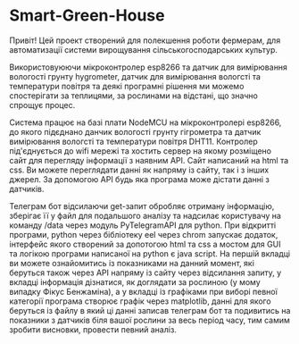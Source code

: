 # Smart-Green-House
Привіт! Цей проект створений для полекшення роботи фермерам, для автоматизації системи вирощування сільськогосподарських культур. 

Використовуюючи мікроконтролер esp8266 та датчик для вимірювання вологості грунту hygrometer, датчик для вимірювання вологсті та температури повітря та деякі програмні рішення ми можемо спостерігати за теплицями, за рослинами на відстані, що значно спрощує процес.

Система працює на базі плати NodeMCU на мікроконтролері esp8266, до якого підєднано данчик вологості грунту гігрометра та датчик вимірювання вологсті та температури повітря DHT11. Контролер під'єднується до wifi мережі та хостить сервер на якому розміщено сайт для перегляду інформації з наявним API. Сайт написаний на html та css. Ви можете переглядати данні як напряму із сайту, так і з інших джерел. За допомогою API будь яка програма може дістати данні з датчиків. 

Телеграм бот відсилаючи get-запит обробляє отриману інформацію, зберігає її у файл для подальшого аналізу та надсилає користувачу на команду /data через модуль PyTelegramAPI для python.
При відкритті програми, python через бібліотеку eel через chrom запускає додаток, інтерфейс якого створений за допотогою html та css а мостом для GUI та логікою програми написаної на python є java script. На першій вкладці ви можете ознайомитись із показниками на данний момент, які беруться також через API напряму із сайту через відсилання запиту, у вкладці інформація дізнатися, як доглядати за рослиною (у мому випадку Фікус Бенжаміна), а у вкладці із графіками при виборі певної категорії програма створює графік через matplotlib, данні для якого беруться із файлу в який ці данні записав телеграм бот та подивитись на показники з датчиків біля вашої рослини за весь період часу, тим самим зробити висновки, провести певний аналіз. 

